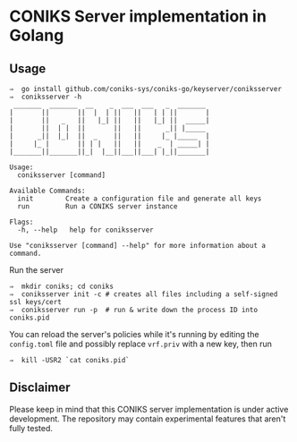 # CONIKS Server implementation in Golang

## Usage
```
⇒  go install github.com/coniks-sys/coniks-go/keyserver/coniksserver
⇒  coniksserver -h
 _______  _______  __    _  ___  ___   _  _______
|       ||       ||  |  | ||   ||   | | ||       |
|       ||   _   ||   |_| ||   ||   |_| ||  _____|
|       ||  | |  ||       ||   ||      _|| |_____
|      _||  |_|  ||  _    ||   ||     |_ |_____  |
|     |_ |       || | |   ||   ||    _  | _____| |
|_______||_______||_|  |__||___||___| |_||_______|

Usage:
  coniksserver [command]

Available Commands:
  init        Create a configuration file and generate all keys
  run         Run a CONIKS server instance

Flags:
  -h, --help   help for coniksserver

Use "coniksserver [command] --help" for more information about a command.
```

Run the server
```
⇒  mkdir coniks; cd coniks
⇒  coniksserver init -c # creates all files including a self-signed ssl keys/cert
⇒  coniksserver run -p  # run & write down the process ID into coniks.pid
```

You can reload the server's policies while it's running by editing the `config.toml` file
and possibly replace `vrf.priv` with a new key, then run
```
⇒  kill -USR2 `cat coniks.pid`
```

## Disclaimer
Please keep in mind that this CONIKS server implementation is under active development. The repository may contain experimental features that aren't fully tested.
